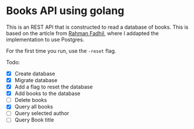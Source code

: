 # Books API using golang

This is an REST API that is constructed to read a database of books. This is based on the article from [Rahman Fadhil](https://blog.logrocket.com/how-to-build-a-rest-api-with-golang-using-gin-and-gorm/), where I addapted the implementation to use Postgres.

For the first time you run, use the `-reset` flag.

Todo:

- [x] Create database
- [x] Migrate database
- [x] Add a flag to reset the database
- [x] Add books to the database
- [ ] Delete books
- [x] Query all books
- [ ] Query selected author
- [ ] Query Book title

